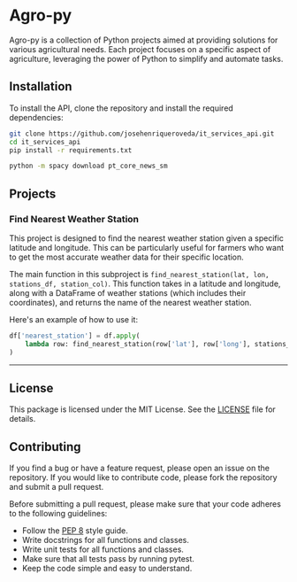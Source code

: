 # Agro-py

Agro-py is a collection of Python projects aimed at providing solutions for various agricultural needs. Each project focuses on a specific aspect of agriculture, leveraging the power of Python to simplify and automate tasks.

## Installation
To install the API, clone the repository and install the required dependencies:
```bash
git clone https://github.com/josehenriqueroveda/it_services_api.git
cd it_services_api
pip install -r requirements.txt

python -m spacy download pt_core_news_sm
```

## Projects

### Find Nearest Weather Station

This project is designed to find the nearest weather station given a specific latitude and longitude. This can be particularly useful for farmers who want to get the most accurate weather data for their specific location.

The main function in this subproject is `find_nearest_station(lat, lon, stations_df, station_col)`. This function takes in a latitude and longitude, along with a DataFrame of weather stations (which includes their coordinates), and returns the name of the nearest weather station.

Here's an example of how to use it:

```python
df['nearest_station'] = df.apply(
    lambda row: find_nearest_station(row['lat'], row['long'], stations_df, 'STATION_NAME'), axis=1
)
```


---

## License
This package is licensed under the MIT License. See the [LICENSE](LICENSE) file for details.

## Contributing
If you find a bug or have a feature request, please open an issue on the repository. If you would like to contribute code, please fork the repository and submit a pull request.

Before submitting a pull request, please make sure that your code adheres to the following guidelines:
 - Follow the [PEP 8](https://www.python.org/dev/peps/pep-0008/) style guide.
 - Write docstrings for all functions and classes.
 - Write unit tests for all functions and classes.
 - Make sure that all tests pass by running pytest.
 - Keep the code simple and easy to understand.
